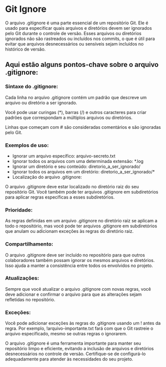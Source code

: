 # Git Ignore

O arquivo .gitignore é uma parte essencial de um repositório Git. Ele é usado para especificar quais arquivos e diretórios devem ser ignorados pelo Git durante o controle de versão. Esses arquivos ou diretórios ignorados não são rastreados ou incluídos nos commits, o que é útil para evitar que arquivos desnecessários ou sensíveis sejam incluídos no histórico de versão.

## Aqui estão alguns pontos-chave sobre o arquivo .gitignore:

### Sintaxe do .gitignore:

Cada linha no arquivo .gitignore contém um padrão que descreve um arquivo ou diretório a ser ignorado.

Você pode usar curingas (*), barras (/) e outros caracteres para criar padrões que  correspondam a múltiplos arquivos ou diretórios.

Linhas que começam com # são consideradas comentários e são ignoradas pelo Git.

### Exemplos de uso:

- Ignorar um arquivo específico: arquivo-secreto.txt
- Ignorar todos os arquivos com uma determinada extensão: *.log
- Ignorar um diretório e seu conteúdo: diretorio_a_ser_ignorado/
- Ignorar todos os arquivos em um diretório: diretorio_a_ser_ignorado/*
- Localização do arquivo .gitignore:

O arquivo .gitignore deve estar localizado no diretório raiz do seu repositório Git. Você também pode ter arquivos .gitignore em subdiretórios para aplicar regras específicas a esses subdiretórios.

### Prioridade:

As regras definidas em um arquivo .gitignore no diretório raiz se aplicam a todo o repositório, mas você pode ter arquivos .gitignore em subdiretórios que anulam ou adicionam exceções às regras do diretório raiz.

### Compartilhamento:

O arquivo .gitignore deve ser incluído no repositório para que outros colaboradores também possam ignorar os mesmos arquivos e diretórios. Isso ajuda a manter a consistência entre todos os envolvidos no projeto.

### Atualizações:

Sempre que você atualizar o arquivo .gitignore com novas regras, você deve adicionar e confirmar o arquivo para que as alterações sejam refletidas no repositório.

### Exceções:

Você pode adicionar exceções às regras do .gitignore usando um ! antes da regra. Por exemplo, !arquivo-importante.txt fará com que o Git rastreie o arquivo especificado, mesmo se outras regras o ignorarem.

O arquivo .gitignore é uma ferramenta importante para manter seu repositório limpo e 
eficiente, evitando a inclusão de arquivos e diretórios desnecessários no controle de 
versão. Certifique-se de configurá-lo adequadamente para atender às necessidades do seu 
projeto.